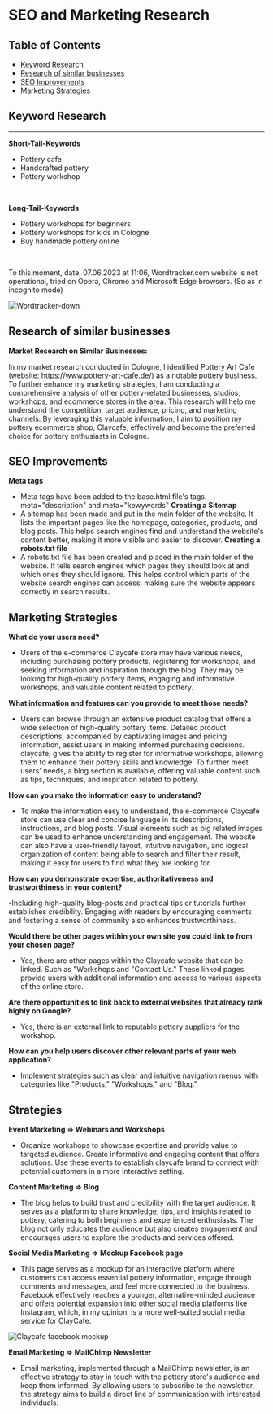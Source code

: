 # SEO and Marketing Research

## Table of Contents

- [Keyword Research](#keyword-research)
- [Research of similar businesses](#research-of-similar-businesses)
- [SEO Improvements](#seo-improvements)
- [Marketing Strategies](#marketing-strategies)

## Keyword Research

<hr>

**Short-Tail-Keywords**

- Pottery cafe
- Handcrafted pottery
- Pottery workshop

<br>

**Long-Tail-Keywords**

- Pottery workshops for beginners
- Pottery workshops for kids in Cologne
- Buy handmade pottery online

<br>

To this moment, date, 07.06.2023 at 11:06, Wordtracker.com website is not operational, tried on Opera, Chrome and Microsoft Edge browsers. (So as in incognito mode)

![Wordtracker-down](/media/readme/seo%20and%20marketing/wordtracker-down.png)

## Research of similar businesses

**Market Research on Similar Businesses:**

In my market research conducted in Cologne, I identified Pottery Art Cafe (website: https://www.pottery-art-cafe.de/) as a notable pottery business. To further enhance my marketing strategies, I am conducting a comprehensive analysis of other pottery-related businesses, studios, workshops, and ecommerce stores in the area. This research will help me understand the competition, target audience, pricing, and marketing channels. By leveraging this valuable information, I aim to position my pottery ecommerce shop, Claycafe, effectively and become the preferred choice for pottery enthusiasts in Cologne.

## SEO Improvements

**Meta tags**

- Meta tags have been added to the base.html file's tags. meta="description" and meta="kewywords"
  **Creating a Sitemap**
- A sitemap has been made and put in the main folder of the website. It lists the important pages like the homepage, categories, products, and blog posts. This helps search engines find and understand the website's content better, making it more visible and easier to discover.
  **Creating a robots.txt file**
- A robots.txt file has been created and placed in the main folder of the website. It tells search engines which pages they should look at and which ones they should ignore. This helps control which parts of the website search engines can access, making sure the website appears correctly in search results.

## Marketing Strategies

**What do your users need?**
<br>

- Users of the e-commerce Claycafe store may have various needs, including purchasing pottery products, registering for workshops, and seeking information and inspiration through the blog. They may be looking for high-quality pottery items, engaging and informative workshops, and valuable content related to pottery.

**What information and features can you provide to meet those needs?**
<br>
- Users can browse through an extensive product catalog that offers a wide selection of high-quality pottery items. Detailed product descriptions, accompanied by captivating images and pricing information, assist users in making informed purchasing decisions. claycafe, gives the ability to register for informative workshops, allowing them to enhance their pottery skills and knowledge. To further meet users' needs, a blog section is available, offering valuable content such as tips, techniques, and inspiration related to pottery.

**How can you make the information easy to understand?**
<br>

- To make the information easy to understand, the e-commerce Claycafe store can use clear and concise language in its descriptions, instructions, and blog posts. Visual elements such as big related images can be used to enhance understanding and engagement. The website can also have a user-friendly layout, intuitive navigation, and logical organization of content being able to search and filter their result, making it easy for users to find what they are looking for.

**How can you demonstrate expertise, authoritativeness and trustworthiness in your content?**
<br>

-Including high-quality blog-posts and practical tips or tutorials further establishes credibility. Engaging with readers by encouraging comments and fostering a sense of community also enhances trustworthiness.

**Would there be other pages within your own site you could link to from your chosen page?**
<br>

- Yes, there are other pages within the Claycafe website that can be linked. Such as "Workshops and "Contact Us." These linked pages provide users with additional information and access to various aspects of the online store.

**Are there opportunities to link back to external websites that already rank highly on Google?**
<br>

- Yes, there is an external link to reputable pottery suppliers for the workshop.

**How can you help users discover other relevant parts of your web application?**
<br>

- Implement strategies such as clear and intuitive navigation menus with categories like "Products," "Workshops," and "Blog."

## Strategies

**Event Marketing => Webinars and Workshops**

- Organize workshops to showcase expertise and provide value to targeted audience. Create informative and engaging content that offers solutions. Use these events to establish claycafe brand to connect with potential customers in a more interactive setting.

**Content Marketing => Blog**

- The blog helps to build trust and credibility with the target audience. It serves as a platform to share knowledge, tips, and insights related to pottery, catering to both beginners and experienced enthusiasts. The blog not only educates the audience but also creates engagement and encourages users to explore the products and services offered.

**Social Media Marketing => Mockup Facebook page**

- This page serves as a mockup for an interactive platform where customers can access essential pottery information, engage through comments and messages, and feel more connected to the business. Facebook effectively reaches a younger, alternative-minded audience and offers potential expansion into other social media platforms like Instagram, which, in my opinion, is a more well-suited social media service for ClayCafe.

![Claycafe facebook mockup](/media/readme/seo%20and%20marketing/ClayCafe-facebook.png)

**Email Marketing => MailChimp Newsletter**

- Email marketing, implemented through a MailChimp newsletter, is an effective strategy to stay in touch with the pottery store's audience and keep them informed. By allowing users to subscribe to the newsletter, the strategy aims to build a direct line of communication with interested individuals.
